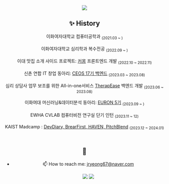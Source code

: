 <div align="center">
<img src="https://capsule-render.vercel.app/api?type=cylinder&color=ECD8E1&height=160&section=header&text=Jaeryeong&fontSize=80" />
<br/>
  
## ✨ History
  <p>이화여자대학교 컴퓨터공학과 <sub/>(2021.03 ~ )<sub/></br>
  <p>이화여자대학교 심리학과 복수전공 <sub/>(2022.09 ~ )<sub/></br> 
  <p>이대 맛집 소개 사이드 프로젝트: <a href="https://github.com/comong22">커몽</a> 프론트엔드 개발 <sub/>(2022.10 ~ 2022.11)<sub/></br>
  <p>신촌 연합 IT 창업 동아리: <a href="https://github.com/CEOS-Developers">CEOS 17기 백엔드</a> <sub/>(2023.03 ~ 2023.08)<sub/></br>
  <p>심리 상담사 업무 보조를 위한 All-in-one서비스 <a href="https://github.com/TherapEase-CEOS/TherapEase-BE">TherapEase</a> 백엔드 개발 <sub/>(2023.06 ~ 2023.08)<sub/></br>
  <p>이화여대 머신러닝&데이터분석 동아리: <a href="https://github.com/Hwang-Jaeryeong/5th-Basic-ML">EURON 5기</a> <sub/>(2023.09 ~ )<sub/></br>
  <p>EWHA CVLAB 컴퓨터비전 연구실 단기 인턴 <sub/>(2023.11 ~ 12)<sub/></br>
  <p>KAIST Madcamp : <a href="https://github.com/Hwang-Jaeryeong/madcamp_week1">DevDiary, </a><a href="https://github.com/Hwang-Jaeryeong/madcamp_week2_BE">BrearFirst, </a><a href="https://github.com/Hwang-Jaeryeong/madcamp_week3_BE">HAVEN, </a><a href="https://github.com/PitchBlend-football">PitchBlend</a> <sub/>(2023.12 ~ 2024.01)<sub/></br>
  
<br/>
  
<br/>
  
## 🌱 
- 📫 How to reach me: jryeong67@naver.com
  <br/><br/>
<a href="https://www.notion.so/Jryeong-f80011763fcb4e83bea539401b068df8?pvs=4" target="_blank"><img src="https://img.shields.io/badge/Notion-00c9f2?style=flat-square&logo=notion&logoColor=white"/></a>
<a href="https://www.instagram.com/jryexng/" target="_blank"><img src="https://img.shields.io/badge/Instagram-a3669b?style=flat-square&logo=Instagram&logoColor=white"/></a>
</div>
